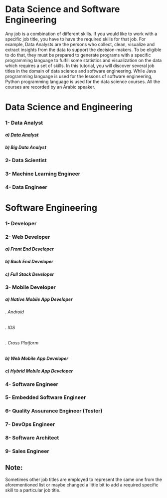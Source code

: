 # Data Science and Software Engineering
Any job is a combination of different skills. 
If you would like to work with a specific job title, you have to have the required skills for that job.
For example, Data Analysts are the persons who collect, clean, visualize and extract insights from the data to support the decision-makers. To be eligible to do that, they must be prepared to generate programs with a specific programming language to fulfill some statistics and visualization on the data which requires a set of skills.
In this tutorial, you will discover several job titles in the domain of data science and software engineering. While Java programming language is used for the lessons of software engineering, Python programming language is used for the data science courses. All the courses are recorded by an Arabic speaker.
# Data Science and Engineering 
### 1- Data Analyst
##### a) [Data Analyst](https://github.com/aorogat/Data-Science-and-Software-Engineering/tree/master/Data%20Analyst)
##### b) Big Data Analyst
### 2- Data Scientist
### 3- Machine Learning Engineer
### 4- Data Engineer


# Software Engineering 
### 1- Developer
### 2- Web Developer
##### a) Front End Developer
##### b) Back End Developer
##### c) Full Stack Developer
### 3- Mobile Developer
##### a) Native Mobile App Developer
###### . Android
###### . IOS
###### . Cross Platform
##### b) Web Mobile App Developer
##### c) Hybrid Mobile App Developer
### 4- Software Engineer 
### 5- Embedded Software Engineer 
### 6- Quality Assurance Engineer (Tester)
### 7- DevOps Engineer
### 8- Software Architect
### 9- Sales Engineer
## Note:
Sometimes other job titles are employed to represent the same one from the aforementioned list or maybe changed a little bit to add a required specific skill to a particular job title.
